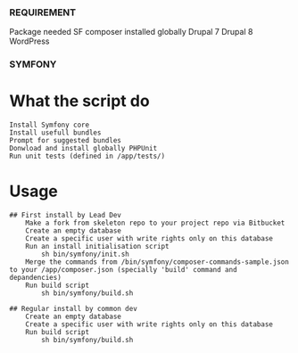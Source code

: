 ### REQUIREMENT ###
Package needed
    SF
        composer installed globally
    Drupal 7
    Drupal 8
    WordPress

### SYMFONY ###

# What the script do

    Install Symfony core
    Install usefull bundles
    Prompt for suggested bundles
    Donwload and install globally PHPUnit
    Run unit tests (defined in /app/tests/)

# Usage

    ## First install by Lead Dev
        Make a fork from skeleton repo to your project repo via Bitbucket
        Create an empty database
        Create a specific user with write rights only on this database
        Run an install initialisation script
            sh bin/symfony/init.sh
        Merge the commands from /bin/symfony/composer-commands-sample.json to your /app/composer.json (specially 'build' command and depandencies)
        Run build script
            sh bin/symfony/build.sh

    ## Regular install by common dev
        Create an empty database
        Create a specific user with write rights only on this database
        Run build script
            sh bin/symfony/build.sh

